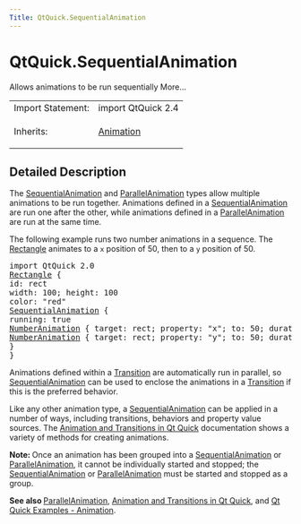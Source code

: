 ```yaml
---
Title: QtQuick.SequentialAnimation
---
```


# QtQuick.SequentialAnimation

<span class="subtitle"></span>
<!-- $$$SequentialAnimation-brief -->
<p>Allows animations to be run sequentially More...</p>
<!-- @@@SequentialAnimation -->
<table class="alignedsummary">
<tr><td class="memItemLeft rightAlign topAlign"> Import Statement:</td><td class="memItemRight bottomAlign"> import QtQuick 2.4</td></tr><tr><td class="memItemLeft rightAlign topAlign"> Inherits:</td><td class="memItemRight bottomAlign"> <p><a href="QtQuick.Animation.md">Animation</a></p>
</td></tr></table><ul>
</ul>
<!-- $$$SequentialAnimation-description -->
<h2 id="details">Detailed Description</h2>
</p>
<p>The <a href="index.html">SequentialAnimation</a> and <a href="QtQuick.ParallelAnimation.md">ParallelAnimation</a> types allow multiple animations to be run together. Animations defined in a <a href="index.html">SequentialAnimation</a> are run one after the other, while animations defined in a <a href="QtQuick.ParallelAnimation.md">ParallelAnimation</a> are run at the same time.</p>
<p>The following example runs two number animations in a sequence. The <a href="QtQuick.Rectangle.md">Rectangle</a> animates to a <code>x</code> position of 50, then to a <code>y</code> position of 50.</p>
<pre class="qml">import QtQuick 2.0
<span class="type"><a href="QtQuick.Rectangle.md">Rectangle</a></span> {
<span class="name">id</span>: <span class="name">rect</span>
<span class="name">width</span>: <span class="number">100</span>; <span class="name">height</span>: <span class="number">100</span>
<span class="name">color</span>: <span class="string">&quot;red&quot;</span>
<span class="type"><a href="index.html">SequentialAnimation</a></span> {
<span class="name">running</span>: <span class="number">true</span>
<span class="type"><a href="QtQuick.NumberAnimation.md">NumberAnimation</a></span> { <span class="name">target</span>: <span class="name">rect</span>; <span class="name">property</span>: <span class="string">&quot;x&quot;</span>; <span class="name">to</span>: <span class="number">50</span>; <span class="name">duration</span>: <span class="number">1000</span> }
<span class="type"><a href="QtQuick.NumberAnimation.md">NumberAnimation</a></span> { <span class="name">target</span>: <span class="name">rect</span>; <span class="name">property</span>: <span class="string">&quot;y&quot;</span>; <span class="name">to</span>: <span class="number">50</span>; <span class="name">duration</span>: <span class="number">1000</span> }
}
}</pre>
<p>Animations defined within a <a href="QtQuick.qmlexampletoggleswitch.md#transition">Transition</a> are automatically run in parallel, so <a href="index.html">SequentialAnimation</a> can be used to enclose the animations in a <a href="QtQuick.qmlexampletoggleswitch.md#transition">Transition</a> if this is the preferred behavior.</p>
<p>Like any other animation type, a <a href="index.html">SequentialAnimation</a> can be applied in a number of ways, including transitions, behaviors and property value sources. The <a href="QtQuick.qtquick-statesanimations-animations.md">Animation and Transitions in Qt Quick</a> documentation shows a variety of methods for creating animations.</p>
<p><b>Note: </b>Once an animation has been grouped into a <a href="index.html">SequentialAnimation</a> or <a href="QtQuick.ParallelAnimation.md">ParallelAnimation</a>, it cannot be individually started and stopped; the <a href="index.html">SequentialAnimation</a> or <a href="QtQuick.ParallelAnimation.md">ParallelAnimation</a> must be started and stopped as a group.</p><p><b>See also </b><a href="QtQuick.ParallelAnimation.md">ParallelAnimation</a>, <a href="QtQuick.qtquick-statesanimations-animations.md">Animation and Transitions in Qt Quick</a>, and <a href="https://developer.ubuntu.comapps/qml/sdk-15.04/QtQuick.animation/">Qt Quick Examples - Animation</a>.</p>
<!-- @@@SequentialAnimation -->
